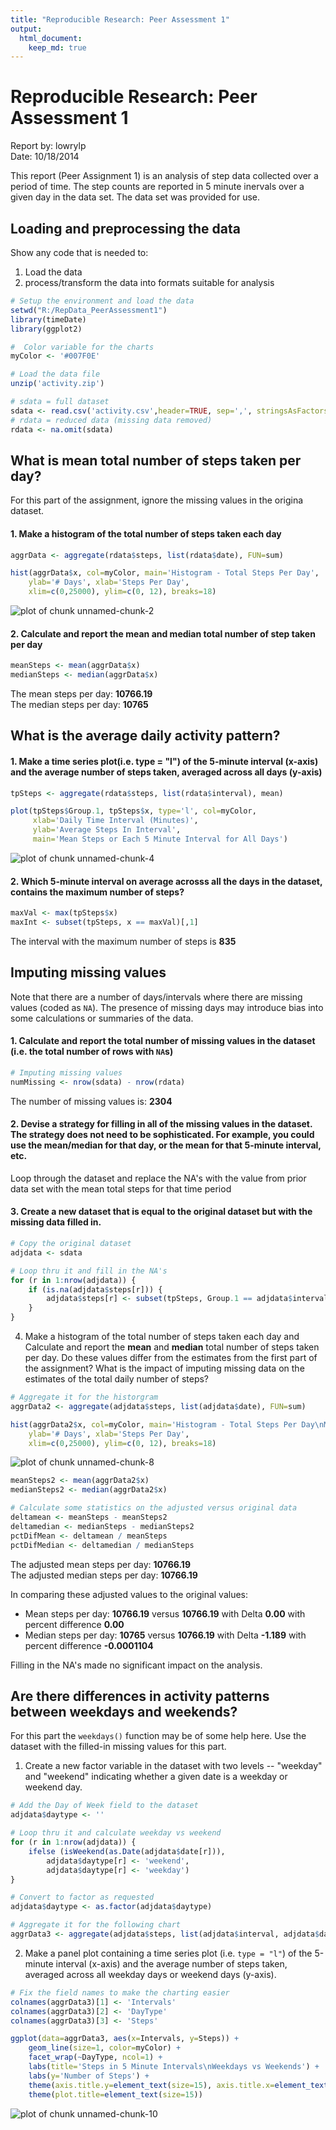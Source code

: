 ```yaml
---
title: "Reproducible Research: Peer Assessment 1"
output: 
  html_document:
    keep_md: true
---
```


# Reproducible Research: Peer Assessment 1

Report by: lowrylp   
Date: 10/18/2014

This report (Peer Assignment 1) is an analysis of step data collected over a period of time.
The step counts are reported in 5 minute inervals over a given day in the data set.  The data 
set was provided for use.


## Loading and preprocessing the data
Show any code that is needed to:   
1. Load the data   
2. process/transform the data into formats suitable for analysis   



```r
# Setup the environment and load the data
setwd("R:/RepData_PeerAssessment1")
library(timeDate)
library(ggplot2)

#  Color variable for the charts
myColor <- '#007F0E'

# Load the data file
unzip('activity.zip')

# sdata = full dataset
sdata <- read.csv('activity.csv',header=TRUE, sep=',', stringsAsFactors=FALSE)
# rdata = reduced data (missing data removed)
rdata <- na.omit(sdata)
```
    
## What is mean total number of steps taken per day?
For this part of the assignment, ignore the missing values in the origina dataset.
   
#### 1. Make a histogram of the total number of steps taken each day

  

```r
aggrData <- aggregate(rdata$steps, list(rdata$date), FUN=sum)

hist(aggrData$x, col=myColor, main='Histogram - Total Steps Per Day', 
    ylab='# Days', xlab='Steps Per Day',
    xlim=c(0,25000), ylim=c(0, 12), breaks=18)
```

![plot of chunk unnamed-chunk-2](figure/unnamed-chunk-2.png) 

#### 2. Calculate and report the mean and median total number of step taken per day


```r
meanSteps <- mean(aggrData$x)
medianSteps <- median(aggrData$x)
```
 The mean steps per day: **10766.19**  
 The median steps per day: **10765**  


## What is the average daily activity pattern?

#### 1. Make a time series plot(i.e. type = "l") of the 5-minute interval (x-axis) and the average number of steps taken, averaged across all days (y-axis)


```r
tpSteps <- aggregate(rdata$steps, list(rdata$interval), mean)

plot(tpSteps$Group.1, tpSteps$x, type='l', col=myColor,
     xlab='Daily Time Interval (Minutes)',
     ylab='Average Steps In Interval',
     main='Mean Steps or Each 5 Minute Interval for All Days')
```

![plot of chunk unnamed-chunk-4](figure/unnamed-chunk-4.png) 

#### 2. Which 5-minute interval on average acrosss all the days in the dataset, contains the maximum number of steps?

```r
maxVal <- max(tpSteps$x)     
maxInt <- subset(tpSteps, x == maxVal)[,1]
```
The interval with the maximum number of steps is **835**  



## Imputing missing values
Note that there are a number of days/intervals where there are missing
values (coded as `NA`). The presence of missing days may introduce
bias into some calculations or summaries of the data.

#### 1. Calculate and report the total number of missing values in the dataset (i.e. the total number of rows with `NA`s)

```r
# Imputing missing values
numMissing <- nrow(sdata) - nrow(rdata)
```
The number of missing values is: **2304**   


#### 2. Devise a strategy for filling in all of the missing values in the dataset. The strategy does not need to be sophisticated. For example, you could use the mean/median for that day, or the mean for that 5-minute interval, etc.

Loop through the dataset and replace the NA's with the value from prior data set with the mean total steps for that time period

#### 3. Create a new dataset that is equal to the original dataset but with the missing data filled in.

```r
# Copy the original dataset
adjdata <- sdata

# Loop thru it and fill in the NA's
for (r in 1:nrow(adjdata)) {
    if (is.na(adjdata$steps[r])) {
        adjdata$steps[r] <- subset(tpSteps, Group.1 == adjdata$interval[r])[,2]
    }
}
```

4. Make a histogram of the total number of steps taken each day and Calculate and report the **mean** and **median** total number of steps taken per day. Do these values differ from the estimates from the first part of the assignment? What is the impact of imputing missing data on the estimates of the total daily number of steps?

```r
# Aggregate it for the historgram
aggrData2 <- aggregate(adjdata$steps, list(adjdata$date), FUN=sum)

hist(aggrData2$x, col=myColor, main='Histogram - Total Steps Per Day\nMissing Data Interpreted', 
    ylab='# Days', xlab='Steps Per Day',
    xlim=c(0,25000), ylim=c(0, 12), breaks=18)
```

![plot of chunk unnamed-chunk-8](figure/unnamed-chunk-8.png) 

```r
meanSteps2 <- mean(aggrData2$x)
medianSteps2 <- median(aggrData2$x)

# Calculate some statistics on the adjusted versus original data
deltamean <- meanSteps - meanSteps2
deltamedian <- medianSteps - medianSteps2
pctDifMean <- deltamean / meanSteps
pctDifMedian <- deltamedian / medianSteps
```
 The adjusted mean steps per day: **10766.19**  
 The adjusted median steps per day: **10766.19**  

In comparing these adjusted values to the original values:  
 * Mean steps per day: **10766.19** versus **10766.19** 
 with Delta **0.00** with percent difference **0.00**   
 * Median steps per day: **10765** versus **10766.19** 
 with Delta **-1.189** with percent difference **-0.0001104**   

Filling in the NA's made no significant impact on the analysis.
   
   
## Are there differences in activity patterns between weekdays and weekends?

For this part the `weekdays()` function may be of some help here. Use
the dataset with the filled-in missing values for this part.

1. Create a new factor variable in the dataset with two levels -- "weekday" and "weekend" indicating whether a given date is a weekday or weekend day.

```r
# Add the Day of Week field to the dataset
adjdata$daytype <- ''

# Loop thru it and calculate weekday vs weekend
for (r in 1:nrow(adjdata)) {
    ifelse (isWeekend(as.Date(adjdata$date[r])),
        adjdata$daytype[r] <- 'weekend',
        adjdata$daytype[r] <- 'weekday')
}

# Convert to factor as requested
adjdata$daytype <- as.factor(adjdata$daytype)

# Aggregate it for the following chart
aggrData3 <- aggregate(adjdata$steps, list(adjdata$interval, adjdata$daytype), FUN=mean)
```

2. Make a panel plot containing a time series plot (i.e. `type = "l"`) of the 5-minute interval (x-axis) and the average number of steps taken, averaged across all weekday days or weekend days (y-axis). 


```r
# Fix the field names to make the charting easier
colnames(aggrData3)[1] <- 'Intervals'
colnames(aggrData3)[2] <- 'DayType'
colnames(aggrData3)[3] <- 'Steps'

ggplot(data=aggrData3, aes(x=Intervals, y=Steps)) +
    geom_line(size=1, color=myColor) +
    facet_wrap(~DayType, ncol=1) +
    labs(title='Steps in 5 Minute Intervals\nWeekdays vs Weekends') +
    labs(y='Number of Steps') +
    theme(axis.title.y=element_text(size=15), axis.title.x=element_text(size=15)) +
    theme(plot.title=element_text(size=15))
```

![plot of chunk unnamed-chunk-10](figure/unnamed-chunk-10.png) 
